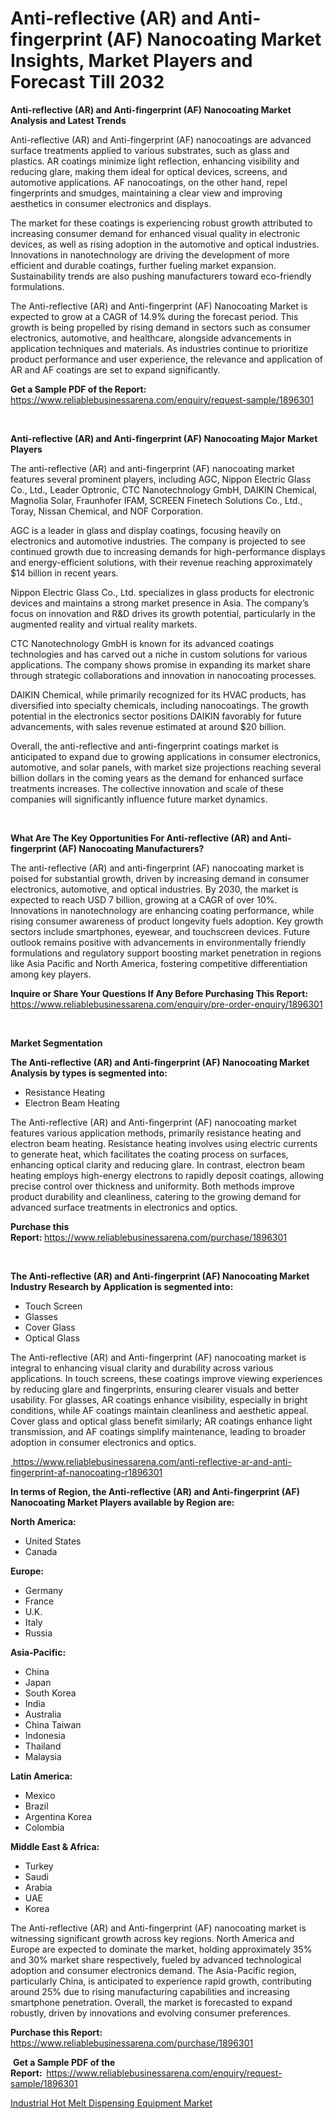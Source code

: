 <p><h1>Anti-reflective (AR) and Anti-fingerprint (AF) Nanocoating Market Insights, Market Players and Forecast Till 2032</h1></p><p><strong>Anti-reflective (AR) and Anti-fingerprint (AF) Nanocoating Market Analysis and Latest Trends</strong></p>
<p><p>Anti-reflective (AR) and Anti-fingerprint (AF) nanocoatings are advanced surface treatments applied to various substrates, such as glass and plastics. AR coatings minimize light reflection, enhancing visibility and reducing glare, making them ideal for optical devices, screens, and automotive applications. AF nanocoatings, on the other hand, repel fingerprints and smudges, maintaining a clear view and improving aesthetics in consumer electronics and displays. </p><p>The market for these coatings is experiencing robust growth attributed to increasing consumer demand for enhanced visual quality in electronic devices, as well as rising adoption in the automotive and optical industries. Innovations in nanotechnology are driving the development of more efficient and durable coatings, further fueling market expansion. Sustainability trends are also pushing manufacturers toward eco-friendly formulations. </p><p>The Anti-reflective (AR) and Anti-fingerprint (AF) Nanocoating Market is expected to grow at a CAGR of 14.9% during the forecast period. This growth is being propelled by rising demand in sectors such as consumer electronics, automotive, and healthcare, alongside advancements in application techniques and materials. As industries continue to prioritize product performance and user experience, the relevance and application of AR and AF coatings are set to expand significantly.</p></p>
<p><strong>Get a Sample PDF of the Report:&nbsp;</strong> <a href="https://www.reliablebusinessarena.com/enquiry/request-sample/1896301?utm_campaign=2933&utm_medium=2&utm_source=Github&utm_content=ia&utm_term=28032025&utm_id=anti-reflective-ar-and-anti-fingerprint-af-nanocoating">https://www.reliablebusinessarena.com/enquiry/request-sample/1896301</a></p>
<p>&nbsp;</p>
<p><strong>Anti-reflective (AR) and Anti-fingerprint (AF) Nanocoating Major Market Players</strong></p>
<p><p>The anti-reflective (AR) and anti-fingerprint (AF) nanocoating market features several prominent players, including AGC, Nippon Electric Glass Co., Ltd., Leader Optronic, CTC Nanotechnology GmbH, DAIKIN Chemical, Magnolia Solar, Fraunhofer IFAM, SCREEN Finetech Solutions Co., Ltd., Toray, Nissan Chemical, and NOF Corporation. </p><p>AGC is a leader in glass and display coatings, focusing heavily on electronics and automotive industries. The company is projected to see continued growth due to increasing demands for high-performance displays and energy-efficient solutions, with their revenue reaching approximately $14 billion in recent years. </p><p>Nippon Electric Glass Co., Ltd. specializes in glass products for electronic devices and maintains a strong market presence in Asia. The company’s focus on innovation and R&D drives its growth potential, particularly in the augmented reality and virtual reality markets.</p><p>CTC Nanotechnology GmbH is known for its advanced coatings technologies and has carved out a niche in custom solutions for various applications. The company shows promise in expanding its market share through strategic collaborations and innovation in nanocoating processes.</p><p>DAIKIN Chemical, while primarily recognized for its HVAC products, has diversified into specialty chemicals, including nanocoatings. The growth potential in the electronics sector positions DAIKIN favorably for future advancements, with sales revenue estimated at around $20 billion.</p><p>Overall, the anti-reflective and anti-fingerprint coatings market is anticipated to expand due to growing applications in consumer electronics, automotive, and solar panels, with market size projections reaching several billion dollars in the coming years as the demand for enhanced surface treatments increases. The collective innovation and scale of these companies will significantly influence future market dynamics.</p></p>
<p>&nbsp;</p>
<p><strong>What Are The Key Opportunities For Anti-reflective (AR) and Anti-fingerprint (AF) Nanocoating Manufacturers?</strong></p>
<p><p>The anti-reflective (AR) and anti-fingerprint (AF) nanocoating market is poised for substantial growth, driven by increasing demand in consumer electronics, automotive, and optical industries. By 2030, the market is expected to reach USD 7 billion, growing at a CAGR of over 10%. Innovations in nanotechnology are enhancing coating performance, while rising consumer awareness of product longevity fuels adoption. Key growth sectors include smartphones, eyewear, and touchscreen devices. Future outlook remains positive with advancements in environmentally friendly formulations and regulatory support boosting market penetration in regions like Asia Pacific and North America, fostering competitive differentiation among key players.</p></p>
<p><strong>Inquire or Share Your Questions If Any Before Purchasing This Report:</strong> <a href="https://www.reliablebusinessarena.com/enquiry/pre-order-enquiry/1896301?utm_campaign=2933&utm_medium=2&utm_source=Github&utm_content=ia&utm_term=28032025&utm_id=anti-reflective-ar-and-anti-fingerprint-af-nanocoating">https://www.reliablebusinessarena.com/enquiry/pre-order-enquiry/1896301</a></p>
<p>&nbsp;</p>
<p><strong>Market Segmentation</strong></p>
<p><strong>The Anti-reflective (AR) and Anti-fingerprint (AF) Nanocoating Market Analysis by types is segmented into:</strong></p>
<p><ul><li>Resistance Heating</li><li>Electron Beam Heating</li></ul></p>
<p><p>The Anti-reflective (AR) and Anti-fingerprint (AF) nanocoating market features various application methods, primarily resistance heating and electron beam heating. Resistance heating involves using electric currents to generate heat, which facilitates the coating process on surfaces, enhancing optical clarity and reducing glare. In contrast, electron beam heating employs high-energy electrons to rapidly deposit coatings, allowing precise control over thickness and uniformity. Both methods improve product durability and cleanliness, catering to the growing demand for advanced surface treatments in electronics and optics.</p></p>
<p><strong>Purchase this Report:&nbsp;</strong><a href="https://www.reliablebusinessarena.com/purchase/1896301?utm_campaign=2933&utm_medium=2&utm_source=Github&utm_content=ia&utm_term=28032025&utm_id=anti-reflective-ar-and-anti-fingerprint-af-nanocoating">https://www.reliablebusinessarena.com/purchase/1896301</a></p>
<p>&nbsp;</p>
<p><strong>The Anti-reflective (AR) and Anti-fingerprint (AF) Nanocoating Market Industry Research by Application is segmented into:</strong></p>
<p><ul><li>Touch Screen</li><li>Glasses</li><li>Cover Glass</li><li>Optical Glass</li></ul></p>
<p><p>The Anti-reflective (AR) and Anti-fingerprint (AF) nanocoating market is integral to enhancing visual clarity and durability across various applications. In touch screens, these coatings improve viewing experiences by reducing glare and fingerprints, ensuring clearer visuals and better usability. For glasses, AR coatings enhance visibility, especially in bright conditions, while AF coatings maintain cleanliness and aesthetic appeal. Cover glass and optical glass benefit similarly; AR coatings enhance light transmission, and AF coatings simplify maintenance, leading to broader adoption in consumer electronics and optics.</p></p>
<p><a href="https://www.reliablebusinessarena.com/anti-reflective-ar-and-anti-fingerprint-af-nanocoating-r1896301?utm_campaign=2933&utm_medium=2&utm_source=Github&utm_content=ia&utm_term=28032025&utm_id=anti-reflective-ar-and-anti-fingerprint-af-nanocoating">&nbsp;https://www.reliablebusinessarena.com/anti-reflective-ar-and-anti-fingerprint-af-nanocoating-r1896301</a></p>
<p><strong>In terms of Region, the Anti-reflective (AR) and Anti-fingerprint (AF) Nanocoating Market Players available by Region are:</strong></p>
<p>
    <p> <strong> North America: </strong>
        <ul>
            <li>United States</li>
            <li>Canada</li>
        </ul>
        </p> 
    <p> <strong> Europe: </strong>
        <ul>
            <li>Germany</li>
            <li>France</li>
            <li>U.K.</li>
            <li>Italy</li>
            <li>Russia</li>
        </ul>
        </p> 
    <p> <strong> Asia-Pacific: </strong>
        <ul>
            <li>China</li>
            <li>Japan</li>
            <li>South Korea</li>
            <li>India</li>
            <li>Australia</li>
            <li>China Taiwan</li>
            <li>Indonesia</li>
            <li>Thailand</li>
            <li>Malaysia</li>
        </ul>
        </p> 
    <p> <strong> Latin America: </strong>
        <ul>
            <li>Mexico</li>
            <li>Brazil</li>
            <li>Argentina Korea</li>
            <li>Colombia</li>
        </ul>
        </p> 
    <p> <strong> Middle East & Africa: </strong>
        <ul>
            <li>Turkey</li>
            <li>Saudi</li>
            <li>Arabia</li>
            <li>UAE</li>
            <li>Korea</li>
        </ul>
    </p>
    </p>
<p><p>The Anti-reflective (AR) and Anti-fingerprint (AF) nanocoating market is witnessing significant growth across key regions. North America and Europe are expected to dominate the market, holding approximately 35% and 30% market share respectively, fueled by advanced technological adoption and consumer electronics demand. The Asia-Pacific region, particularly China, is anticipated to experience rapid growth, contributing around 25% due to rising manufacturing capabilities and increasing smartphone penetration. Overall, the market is forecasted to expand robustly, driven by innovations and evolving consumer preferences.</p></p>
<p><strong>Purchase this Report: </strong><a href="https://www.reliablebusinessarena.com/purchase/1896301?utm_campaign=2933&utm_medium=2&utm_source=Github&utm_content=ia&utm_term=28032025&utm_id=anti-reflective-ar-and-anti-fingerprint-af-nanocoating">https://www.reliablebusinessarena.com/purchase/1896301</a></p>
<p>&nbsp;<strong>Get a Sample PDF of the Report:&nbsp;&nbsp;</strong><a href="https://www.reliablebusinessarena.com/enquiry/request-sample/1896301?utm_campaign=2933&utm_medium=2&utm_source=Github&utm_content=ia&utm_term=28032025&utm_id=anti-reflective-ar-and-anti-fingerprint-af-nanocoating">https://www.reliablebusinessarena.com/enquiry/request-sample/1896301</a></p>
<p><strong></strong></p>
<p><p><a href="https://github.com/leyesamilej/Market-Research-Report-List-1/blob/main/industrial-hot-melt-dispensing-equipment-market.md?utm_campaign=2933&utm_medium=2&utm_source=Github&utm_content=ia&utm_term=28032025&utm_id=anti-reflective-ar-and-anti-fingerprint-af-nanocoating">Industrial Hot Melt Dispensing Equipment Market</a></p></p>